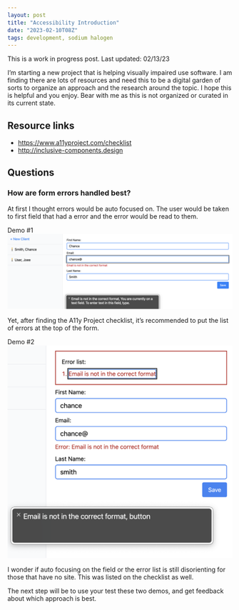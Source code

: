 ```yaml
---
layout: post
title: "Accessibility Introduction"
date: "2023-02-10T08Z"
tags: development, sodium halogen
---
```


This is a work in progress post. 
Last updated: 02/13/23

I’m starting a new project that is helping visually impaired use software. I am finding there are lots of resources and need this to be a digital garden of sorts to organize an approach and the research around the topic. I hope this is helpful and you enjoy. Bear with me as this is not organized or curated in its current state.

## Resource links

- https://www.a11yproject.com/checklist
- http://inclusive-components.design

## Questions

### How are form errors handled best?

At first I thought errors would be auto focused on. The user would be taken to first field that had a error and the error would be read to them.

Demo #1
![autofocused error on field a11y](autofocus-field.png)

Yet, after finding the A11y Project checklist, it’s recommended to put the list of errors at the top of the form.

Demo #2
![auto focusing on the error list above the fields](autofocus-error-list.png)

I wonder if auto focusing on the field or the error list is still disorienting for those that have no site. This was listed on the checklist as well.

The next step will be to use your test these two demos, and get feedback about which approach is best.
